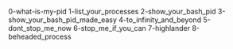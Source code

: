 0-what-is-my-pid 1-list_your_processes 2-show_your_bash_pid  3-show_your_bash_pid_made_easy 4-to_infinity_and_beyond 5-dont_stop_me_now 6-stop_me_if_you_can  7-highlander 8-beheaded_process
